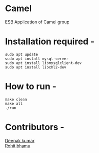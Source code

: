 # Camel
ESB Application of Camel group

# Installation required -
    sudo apt update
    sudo apt install mysql-server
    sudo apt install libmysqlclient-dev
    sudo apt install libxml2-dev

<!-- Also make sure you have mysql installed in your system. <br /> -->

# How to run -
    make clean
    make all
    ./run

# Contributors -
[Deepak kumar](https://github.com/deepakjnv880)  
[Rohit bhamu](https://github.com/rohitbhamu)  
